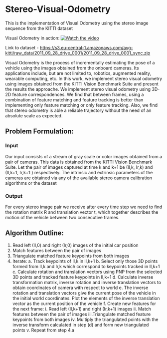 # Stereo-Visual-Odometry
This is the implementation of Visual Odometry using the stereo image sequence from the KITTI dataset

Visual Odometry in action: 
[![Watch the video](https://i.imgur.com/vKb2F1B.png)](https://www.youtube.com/watch?v=B-6oqZwLLEs&t=4s)

Link to dataset - https://s3.eu-central-1.amazonaws.com/avg-kitti/raw_data/2011_09_28_drive_0001/2011_09_28_drive_0001_sync.zip

Visual Odometry is the process of incrementally estimating the pose of a vehicle using the images obtained from the onboard cameras. Its applications include, but are not limited to, robotics, augmented reality, wearable computing, etc. In this work, we implement stereo visual odometry using images obtained from the KITTI Vision Benchmark Suite and present the results the approache. We implement stereo visual odometry using 3D-2D feature correspondences. We find that between frames, using a combination of feature matching and feature tracking is better than implementing only feature matching or only feature tracking. Also, we find that stereo odometry is able a reliable trajectory without the need of an absolute scale as expected.

## Problem Formulation:

### Input
Our input consists of a stream of gray scale or color images obtained from a pair of cameras. This data is obtained from the KITTI Vision Benchmark Suite. Let the pair of images captured at time k and k+1 be (Il,k, Ir,k) and (Il,k+1, Ir,k+1 ) respectively. The intrinsic and extrinsic parameters of the cameras are obtained via any of the available stereo camera calibration algorithms or the dataset

### Output
For every stereo image pair we receive after every time step we need to find the rotation matrix R and translation vector t, which together describes the motion of the vehicle between two consecutive frames. 


## Algorithm Outline:
1. Read left (Il,0) and right (Ir,0) images of the initial car position
2. Match features between the pair of images 
3. Triangulate matched feature keypoints from both images
4. Iterate:
  a. Track keypoints of Il,k in Il,k+1
  b. Select only those 3D points formed from Il,k and Ir,k  which correspond to keypoints tracked in Il,k+1
  c. Calculate rotation and translation vectors using PNP from the selected 3D points and tracked feature keypoints in Il,k+1
  d. Calculate inverse transformation matrix, inverse rotation and inverse translation vectors to obtain coordinates of camera      with respect to world
  e. The inverse rotation and translation vectors give the current pose of the vehicle in the initial world coordinates. Plot the elements of the inverse translation vector as the current position of the vehicle
  f. Create new features for the next frame:
     i.  Read left (Il,k+1) and right (Ir,k+1) images 
     ii. Match features between the pair of images 
     iii.Triangulate matched feature keypoints from both images
     iv. Multiply the triangulated points with the inverse transform calculated in step (d) and form new triangulated points
     v.  Repeat from step 4.a 



